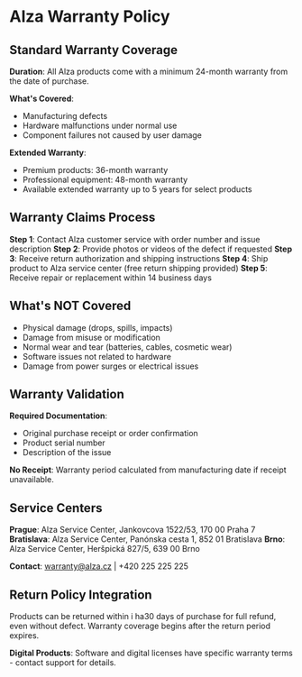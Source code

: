 # Alza Warranty Policy

## Standard Warranty Coverage

**Duration**: All Alza products come with a minimum 24-month warranty from the date of purchase.

**What's Covered**:
- Manufacturing defects
- Hardware malfunctions under normal use
- Component failures not caused by user damage

**Extended Warranty**:
- Premium products: 36-month warranty
- Professional equipment: 48-month warranty
- Available extended warranty up to 5 years for select products

## Warranty Claims Process

**Step 1**: Contact Alza customer service with order number and issue description
**Step 2**: Provide photos or videos of the defect if requested
**Step 3**: Receive return authorization and shipping instructions
**Step 4**: Ship product to Alza service center (free return shipping provided)
**Step 5**: Receive repair or replacement within 14 business days

## What's NOT Covered

- Physical damage (drops, spills, impacts)
- Damage from misuse or modification
- Normal wear and tear (batteries, cables, cosmetic wear)
- Software issues not related to hardware
- Damage from power surges or electrical issues

## Warranty Validation

**Required Documentation**:
- Original purchase receipt or order confirmation
- Product serial number
- Description of the issue

**No Receipt**: Warranty period calculated from manufacturing date if receipt unavailable.

## Service Centers

**Prague**: Alza Service Center, Jankovcova 1522/53, 170 00 Praha 7
**Bratislava**: Alza Service Center, Panónska cesta 1, 852 01 Bratislava
**Brno**: Alza Service Center, Heršpická 827/5, 639 00 Brno

**Contact**: warranty@alza.cz | +420 225 225 225

## Return Policy Integration

Products can be returned within i ha30 days of purchase for full refund, even without defect. Warranty coverage begins after the return period expires.

**Digital Products**: Software and digital licenses have specific warranty terms - contact support for details.